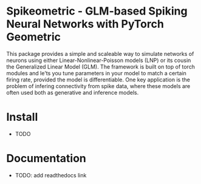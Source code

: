 # Spikeometric - GLM-based Spiking Neural Networks with PyTorch Geometric
This package provides a simple and scaleable way to simulate networks of neurons using either
Linear-Nonlinear-Poisson models (LNP) or its cousin the Generalized Linear Model (GLM). The framework
is built on top of torch modules and le'ts you tune parameters in your model to match a certain firing rate, 
provided the model is differentiable. One key application is the problem of infering connectivity from spike data,
where these models are often used both as generative and inference models.

# Install
- TODO

# Documentation
- TODO: add readthedocs link